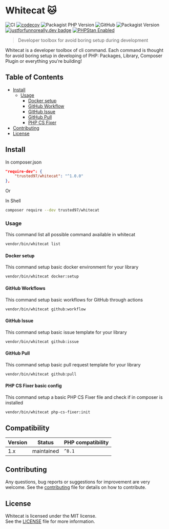 # Whitecat 🐱
![CI](https://github.com/Trusted97/whitecat/workflows/test/badge.svg)
[![codecov](https://codecov.io/gh/Trusted97/whitecat/branch/master/graph/badge.svg?token=URCWOH9JFR)](https://codecov.io/gh/Trusted97/whitecat)
![Packagist PHP Version](https://img.shields.io/packagist/dependency-v/trusted97/whitecat/php)
![GitHub](https://img.shields.io/github/license/Trusted97/whitecat)
![Packagist Version](https://img.shields.io/packagist/v/trusted97/whitecat)
[![justforfunnoreally.dev badge](https://img.shields.io/badge/justforfunnoreally-dev-9ff)](https://justforfunnoreally.dev)
[![PHPStan Enabled](https://img.shields.io/badge/PHPStan-enabled-brightgreen.svg?style=flat)](https://phpstan.org/)

> Developer toolbox for avoid boring setup during development

Whitecat is a developer toolbox of cli command. Each command is thought for avoid boring 
setup in developing of PHP: Packages, Library, Composer Plugin or everything you're building! 

## Table of Contents

- [Install](#install)
  - [Usage](#usage) 
    - [Docker setup](#docker-setup)
    - [GitHub Workflow](#github-workflows) 
    - [GitHub Issue](#github-issue)  
    - [GitHub Pull](#github-pull)
    - [PHP CS Fixer](#php-cs-fixer)
- [Contributing](#contributing)
- [License](#license)


## Install

In composer.json

``` json
"require-dev": {
    "trusted97/whitecat": "^1.0.0"
},
```

Or

In Shell

``` sh
composer require --dev trusted97/whitecat
```

### Usage

This command list all possible command available in whitecat

``` sh
vendor/bin/whitecat list
```

#### Docker setup

This command setup basic docker environment for your library

``` sh
vendor/bin/whitecat docker:setup
```

#### GitHub Workflows

This command setup basic workflows for GitHub through actions

``` sh
vendor/bin/whitecat github:workflow
```

#### GitHub Issue

This command setup basic issue template for your library

``` sh
vendor/bin/whitecat github:issue
```

#### GitHub Pull

This command setup basic pull request template for your library

``` sh
vendor/bin/whitecat github:pull
```

#### PHP CS Fixer basic config

This command setup a basic PHP CS Fixer file and check if in composer is installed

``` sh
vendor/bin/whitecat php-cs-fixer:init
```

## Compatibility

| Version | Status     | PHP compatibility | 
|---------|------------|-------------------|
| 1.x     | maintained | `^8.1`            |

## Contributing

Any questions, bug reports or suggestions for improvement are very welcome. See the [contributing](./CONTRIBUTING.md) file for details on how to contribute.

## License

Whitecat is licensed under the MIT license.  
See the [LICENSE](./LICENSE) file for more information.
